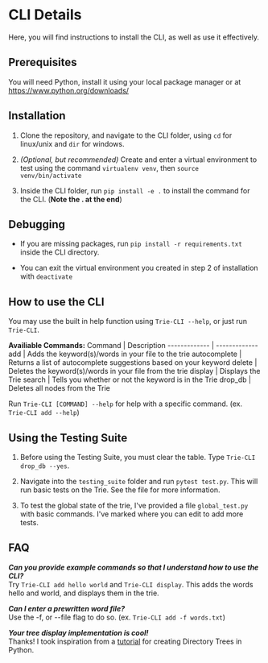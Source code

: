# CLI Details

Here, you will find instructions to install the CLI, as well as use it effectively.

## Prerequisites

You will need Python, install it using your local package manager or at https://www.python.org/downloads/

## Installation

1. Clone the repository, and navigate to the CLI folder, using `cd` for linux/unix and `dir` for windows.

2. _(Optional, but recommended)_ Create and enter a virtual environment to test using the command `virtualenv venv`, then `source venv/bin/activate`

3. Inside the CLI folder, run `pip install -e .` to install the command for the CLI. (**Note the . at the end**)


## Debugging

* If you are missing packages, run `pip install -r requirements.txt` inside the CLI directory.

* You can exit the virtual environment you created in step 2 of installation with `deactivate`

## How to use the CLI

You may use the built in help function using `Trie-CLI --help`, or just run `Trie-CLI`.

**Availiable Commands:**
Command       | Description
------------- | -------------
add           | Adds the keyword(s)/words in your file to the trie
autocomplete  | Returns a list of autocomplete suggestions based on your keyword
delete        | Deletes the keyword(s)/words in your file from the trie
display       | Displays the Trie
search        | Tells you whether or not the keyword is in the Trie
drop\_db      | Deletes all nodes from the Trie

Run `Trie-CLI [COMMAND] --help` for help with a specific command. (ex. `Trie-CLI add --help`)

## Using the Testing Suite

1. Before using the Testing Suite, you must clear the table. Type `Trie-CLI drop_db --yes`.

2. Navigate into the `testing_suite` folder and run `pytest test.py`. This will run basic tests on the Trie. See the file for more information.

3. To test the global state of the trie, I've provided a file `global_test.py` with basic commands. I've marked where you can edit to add more tests.

## FAQ

***Can you provide example commands so that I understand how to use the CLI?*** <br />
Try `Trie-CLI add hello world` and `Trie-CLI display`.
This adds the words hello and world, and displays them in the trie.

***Can I enter a prewritten word file?*** <br />
Use the -f, or --file flag to do so. (ex. `Trie-CLI add -f words.txt`)

***Your tree display implementation is cool!*** <br />
Thanks! I took inspiration from a [tutorial](https://realpython.com/directory-tree-generator-python/#step-2-generating-a-directory-tree-diagram-in-python) for creating Directory Trees in Python.
